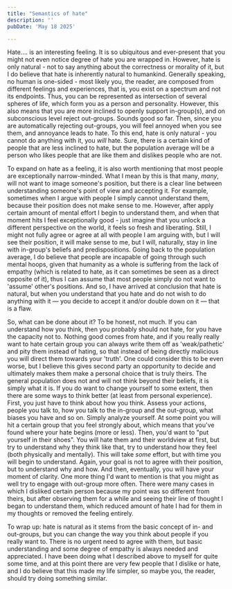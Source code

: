 ```yaml
---
title: "Semantics of hate"
description: ''
pubDate: 'May 18 2025'

---
```


Hate.... is an interesting feeling. It is so ubiquitous and ever-present that you might not even notice degree of hate you are wrapped in. However, hate is only natural - not to say anything about the correctness or morality of it, but I do believe that hate is inherently natural to humankind. Generally speaking, no human is one-sided - most likely you, the reader, are composed from different feelings and experiences, that is, you exist on a spectrum and not its endpoints. Thus, you can be represented as intersection of several spheres of life, which form you as a person and personality. However, this also means that you are more inclined to openly support in-group(s), and on subconscious level reject out-groups. Sounds good so far. Then, since you are automatically rejecting out-groups, you will feel annoyed when you see them, and annoyance leads to hate. To this end, hate is only natural - you cannot do anything with it, you *will* hate. Sure, there is a certain kind of people that are less inclined to hate, but the population average will be a person who likes people that are like them and dislikes people who are not.

To expand on hate as a feeling, it is also worth mentioning that most people are exceptionally narrow-minded. What I mean by this is that many, *many*, will not want to image someone's position, but there is a clear line between understanding someone's point of view and accepting it. For example, sometimes when I argue with people I simply cannot understand them, because their position does not make sense to me. However, after apply certain amount of mental effort I begin to understand them, and when that moment hits I feel exceptionally good - just imagine that you unlock a different perspective on the world, it feels so fresh and liberating. Still, I might not fully agree or agree at all with people I am arguing with, but I will see their position, it will make sense to me, but I will, naturally, stay in line with in-group's beliefs and predispositions. Going back to the population average, I do believe that people are incapable of going through such mental hoops, given that humanity as a whole is suffering from the lack of empathy (which is related to hate, as it can sometimes be seen as a direct opposite of it), thus I can assume that most people simply do not want to 'assume' other's positions. And so, I have arrived at conclusion that hate is natural, but when you understand that you hate and do not wish to do anything with it — you decide to accept it and/or double down on it — that is a flaw.

So, what can be done about it? To be honest, not much. If you can understand how you think, then you probably should not hate, for you have the capacity not to. Nothing good comes from hate, and if you really really want to hate certain group you can always write them off as 'weak/pathetic' and pity them instead of hating, so that instead of being directly malicious you will direct them towards your 'truth'. One could consider this to be even worse, but I believe this gives second party an opportunity to decide and ultimately makes them make a personal choice that is truly theirs. The general population does not and will not think beyond their beliefs, it is simply what it is. If you do want to change yourself to some extent, then there are some ways to think better (at least from personal experience). First, you just have to think about how you think. Assess your actions, people you talk to, how you talk to the in-group and the out-group, what biases you have and so on. Simply analyze yourself. At some point you will hit a certain group that you feel strongly about, which means that you've found where your hate begins (more or less). Then, you'd want to "put yourself in their shoes". You will hate them and their worldview at first, but try to understand why they think like that, try to understand how they feel (both physically and mentally). This will take *some* effort, but with time you will begin to understand. Again, your goal is not to agree with their position, but to understand why and how. And then, eventually, you will have your moment of clarity. One more thing I'd want to mention is that you might as well try to engage with out-group more often. There were many cases in which I disliked certain person because my point was so different from theirs, but after observing them for a while and seeing their line of thought I began to understand them, which reduced amount of hate I had for them in my thoughts or removed the feeling entirely.

To wrap up: hate is natural as it stems from the basic concept of in- and out-groups, but you can change the way you think about people if you really want to. There is no urgent need to agree with them, but basic understanding and some degree of empathy is always needed and appreciated. I have been doing what I described above to myself for quite some time, and at this point there are very few people that I dislike or hate, and I do believe that this made my life simpler, so maybe you, the reader, should try doing something similar.
